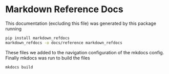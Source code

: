 # Markdown Reference Docs

This documentation (excluding this file) was generated by this package running

```bash
pip install markdown_refdocs
markdown_refdocs -o docs/reference markdown_refdocs
```

These files we added to the navigation configuration of the mkdocs config. Finally mkdocs was run
to build the files

```bash
mkdocs build
```

